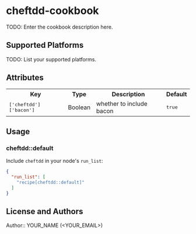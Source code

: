 # cheftdd-cookbook

TODO: Enter the cookbook description here.

## Supported Platforms

TODO: List your supported platforms.

## Attributes

<table>
  <tr>
    <th>Key</th>
    <th>Type</th>
    <th>Description</th>
    <th>Default</th>
  </tr>
  <tr>
    <td><tt>['cheftdd']['bacon']</tt></td>
    <td>Boolean</td>
    <td>whether to include bacon</td>
    <td><tt>true</tt></td>
  </tr>
</table>

## Usage

### cheftdd::default

Include `cheftdd` in your node's `run_list`:

```json
{
  "run_list": [
    "recipe[cheftdd::default]"
  ]
}
```

## License and Authors

Author:: YOUR_NAME (<YOUR_EMAIL>)
